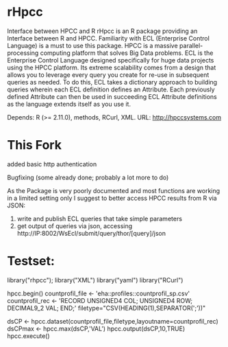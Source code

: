 rHpcc
=====

Interface between HPCC and R rHpcc is an R package providing an Interface between R and HPCC. 
Familiarity with ECL (Enterprise Control Language) is a must to use this package. HPCC is a massive parallel-processing computing platform that solves Big Data problems. 
ECL is the Enterprise Control Language designed specifically for huge data projects using the HPCC platform. 
Its extreme scalability comes from a design that allows you to leverage every query you create for re-use in subsequent queries as needed. 
To do this, ECL takes a dictionary approach to building queries wherein each ECL definition defines an Attribute. 
Each previously defined Attribute can then be used in succeeding ECL Attribute definitions as the language extends itself as you use it.

Depends: R (>= 2.11.0), methods, RCurl, XML.
URL: http://hpccsystems.com


This Fork
===== 
added basic http authentication

Bugfixing (some already done; probably a lot more to do)

As the Package is very poorly documented and most functions are working in a limited setting only I suggest to better access HPCC results from R via JSON:
1. write and publish ECL queries that take simple parameters
2. get output of queries via json, accessing http://IP:8002/WsEcl/submit/query/thor/[query]/json   



Testset:
=====
library("rhpcc");
library("XML")
library("yaml")
library("RCurl")

hpcc.begin()
countprofil_file <- 'eha::profiles::countprofil_sp.csv'
countprofil_rec <- 'RECORD
    UNSIGNED4 COL;
    UNSIGNED4 ROW;
    DECIMAL9_2 VAL;
END;'
filetype="CSV(HEADING(1),SEPARATOR(';'))"

dsCP <- hpcc.dataset(countprofil_file,filetype,layoutname=countprofil_rec)
dsCPmax <- hpcc.max(dsCP,'VAL')
hpcc.output(dsCP,10,TRUE)
hpcc.execute()